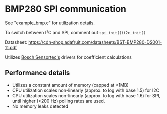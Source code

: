 # BMP280 SPI communication 

See "example_bmp.c" for utilization details.

To switch between I²C and SPI, comment out `spi_init()`/`i2c_init()`

Datasheet: https://cdn-shop.adafruit.com/datasheets/BST-BMP280-DS001-11.pdf

Utilizes [Bosch Sensortec's](https://github.com/BoschSensortec/BMP280_driver) drivers for coefficient calculations

## Performance details

- Utilizes a constant amount of memory (capped at <1MB)
- CPU utilization scales non-linearly (approx. to log with base 1.5) for I2C
- CPU utilization scales non-linearly (approx. to log with base 1.6) for SPI, until higher (>200 Hz) polling rates are used.
- No memory leaks detected

